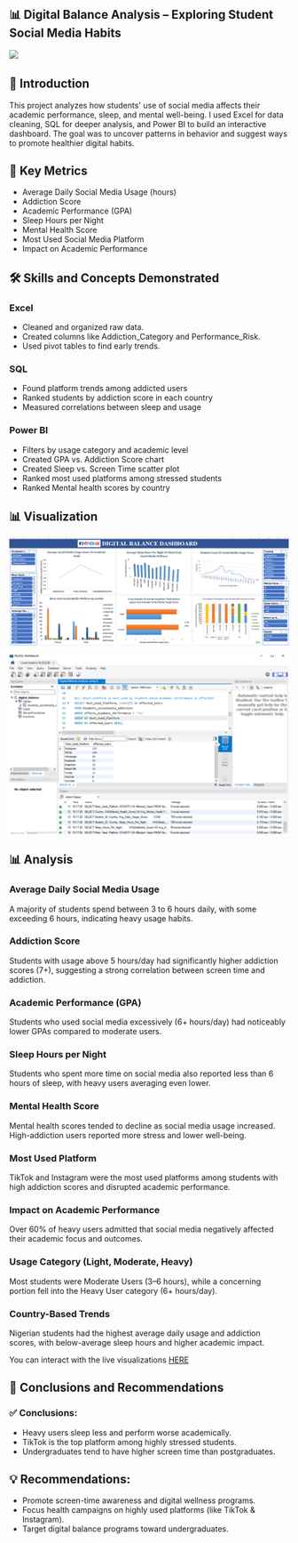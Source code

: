 ## 📊 Digital Balance Analysis – Exploring Student Social Media Habits


![](https://educationalvoice.co.uk/wp-content/uploads/2024/05/image-15.jpeg)

## 🧩 Introduction


This project analyzes how students' use of social media affects their academic performance, sleep, and mental well-being. I used Excel for data cleaning, SQL for deeper analysis, and Power BI to build an interactive dashboard. The goal was to uncover patterns in behavior and suggest ways to promote healthier digital habits.


## 📏 Key Metrics


- Average Daily Social Media Usage (hours)
- Addiction Score
- Academic Performance (GPA)
- Sleep Hours per Night
- Mental Health Score
- Most Used Social Media Platform
- Impact on Academic Performance


## 🛠 Skills and Concepts Demonstrated


### Excel

- Cleaned and organized raw data.
- Created columns like Addiction_Category and Performance_Risk.
- Used pivot tables to find early trends.

### SQL

- Found platform trends among addicted users
- Ranked students by addiction score in each country
- Measured correlations between sleep and usage

### Power BI

- Filters by usage category and academic level
- Created GPA vs. Addiction Score chart
- Created Sleep vs. Screen Time scatter plot
- Ranked most used platforms among stressed students
- Ranked Mental health scores by country


## 📊 Visualization



![](https://github.com/JulieT-012/Digital-Balance-Analysis-Exploring-Students-Social-Media-Habits/blob/main/Digital%20Balance%20Analysis(Excel%20Dashboard).png)







![](https://github.com/JulieT-012/Digital-Balance-Analysis-Exploring-Students-Social-Media-Habits/blob/main/Digital%20Balance%20Analysis%20(SQL).png)








## 📊 Analysis


### Average Daily Social Media Usage

A majority of students spend between 3 to 6 hours daily, with some exceeding 6 hours, indicating heavy usage habits.
  
### Addiction Score

Students with usage above 5 hours/day had significantly higher addiction scores (7+), suggesting a strong correlation between screen time and addiction.
  
### Academic Performance (GPA)

Students who used social media excessively (6+ hours/day) had noticeably lower GPAs compared to moderate users.
  
### Sleep Hours per Night

Students who spent more time on social media also reported less than 6 hours of sleep, with heavy users averaging even lower.
  
### Mental Health Score

Mental health scores tended to decline as social media usage increased. High-addiction users reported more stress and lower well-being.
  
### Most Used Platform

TikTok and Instagram were the most used platforms among students with high addiction scores and disrupted academic performance.
  
### Impact on Academic Performance

Over 60% of heavy users admitted that social media negatively affected their academic focus and outcomes.
  
### Usage Category (Light, Moderate, Heavy)

Most students were Moderate Users (3–6 hours), while a concerning portion fell into the Heavy User category (6+ hours/day).
  
### Country-Based Trends

Nigerian students had the highest average daily usage and addiction scores, with below-average sleep hours and higher academic impact.




You can interact with the live visualizations [HERE](https://drive.google.com/drive/folders/1z-SQ0tv9cumRvlbQSquJyuZUiPMADAVn?usp=drive_link)



## 🧠 Conclusions and Recommendations

### ✅ Conclusions:

- Heavy users sleep less and perform worse academically.
- TikTok is the top platform among highly stressed students.
- Undergraduates tend to have higher screen time than postgraduates.


## 💡 Recommendations:

- Promote screen-time awareness and digital wellness programs.
- Focus health campaigns on highly used platforms (like TikTok & Instagram).
- Target digital balance programs toward undergraduates.
























